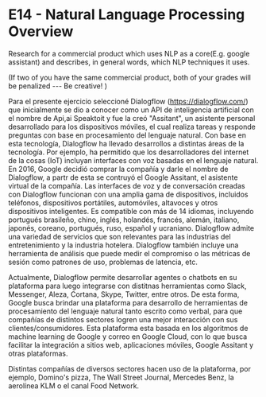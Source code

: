     
# E14 - Natural Language Processing Overview

Research for a commercial product which uses NLP as a core(E.g. google assistant) and describes, in general words, which NLP techniques it uses.

(If two of you have the same commercial product, both of your grades will be penalized --- Be creative! )

Para el presente ejercicio seleccioné Dialogflow (https://dialogflow.com/) que inicialmente se dio a conocer como un API de inteligencia artificial con el nombre de Api,ai Speaktoit y fue la creó "Assitant", un asistente personal desarrollado para los dispositivos móviles, el cual realiza tareas y responde preguntas con base en procesamiento del lenguaje natural. Con base en esta tecnología, Dialogflow ha llevado desarrollos a distintas áreas de la tecnología. Por ejemplo, ha permitido que los desarrolladores del internet de la cosas (IoT) incluyan interfaces con voz basadas en el lenguaje natural. En 2016, Google decidió comprar la compañía y darle el nombre de Dialogflow, a partr de esta se contruyó el Google Assitant, el asistente virtual de la compañía. Las interfaces de voz y de conversación creadas con Dialogflow funcionan con una amplia gama de dispositivos, incluidos teléfonos, dispositivos portátiles, automóviles, altavoces y otros dispositivos inteligentes. Es compatible con más de 14 idiomas, incluyendo portugués brasileño, chino, inglés, holandés, francés, alemán, italiano, japonés, coreano, portugués, ruso, español y ucraniano. Dialogflow admite una variedad de servicios que son relevantes para las industrias del entretenimiento y la industria hotelera. Dialogflow también incluye una herramienta de análisis que puede medir el compromiso o las métricas de sesión como patrones de uso, problemas de latencia, etc.

Actualmente, Dialogflow permite desarrollar agentes o chatbots en su plataforma para luego integrarse con distitnas herramientas como Slack, Messenger, Aleza, Cortana, Skype, Twitter, entre otros. De esta forma, Google busca brindar una plataforma para desarrollo de herramientas de procesamiento del lenguaje natural tanto escrito como verbal, para que compañías de distintos sectores logren una mejor interacción con sus clientes/consumidores. Esta plataforma esta basada en los algoritmos de machine learning de Google y correo en Google Cloud, con lo que busca facilitar la integración a sitios web, aplicaciones móviles, Google Assitant y otras plataformas.

Distintas compañías de diversos sectores hacen uso de la plataforma, por ejemplo, Domino's pizza, The Wall Street Journal, Mercedes Benz, la aerolínea KLM o el canal Food Network.
